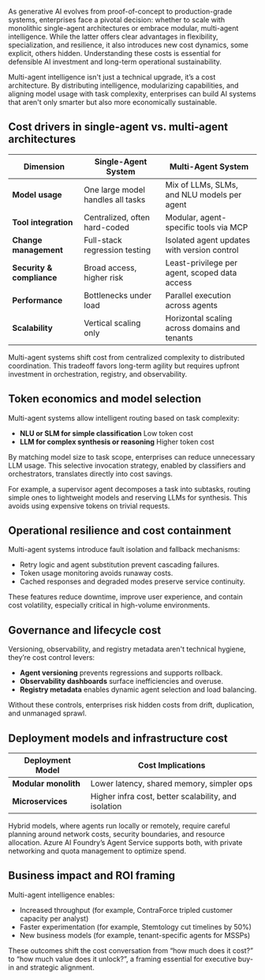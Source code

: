 As generative AI evolves from proof-of-concept to production-grade systems, enterprises face a pivotal decision: whether to scale with monolithic single-agent architectures or embrace modular, multi-agent intelligence. While the latter offers clear advantages in flexibility, specialization, and resilience, it also introduces new cost dynamics, some explicit, others hidden. Understanding these costs is essential for defensible AI investment and long-term operational sustainability.

Multi-agent intelligence isn't just a technical upgrade, it’s a cost architecture. By distributing intelligence, modularizing capabilities, and aligning model usage with task complexity, enterprises can build AI systems that aren't only smarter but also more economically sustainable.

## Cost drivers in single-agent vs. multi-agent architectures

| Dimension                  | Single-Agent System                          | Multi-Agent System                                 |
|---------------------------|----------------------------------------------|----------------------------------------------------|
| **Model usage**           | One large model handles all tasks            | Mix of LLMs, SLMs, and NLU models per agent        |
| **Tool integration**      | Centralized, often hard-coded                | Modular, agent-specific tools via MCP              |
| **Change management**     | Full-stack regression testing                | Isolated agent updates with version control        |
| **Security & compliance** | Broad access, higher risk                    | Least-privilege per agent, scoped data access      |
| **Performance**           | Bottlenecks under load                       | Parallel execution across agents                   |
| **Scalability**           | Vertical scaling only                        | Horizontal scaling across domains and tenants      |

Multi-agent systems shift cost from centralized complexity to distributed coordination. This tradeoff favors long-term agility but requires upfront investment in orchestration, registry, and observability.

## Token economics and model selection

Multi-agent systems allow intelligent routing based on task complexity:

- **NLU or SLM for simple classification** Low token cost  
- **LLM for complex synthesis or reasoning** Higher token cost

By matching model size to task scope, enterprises can reduce unnecessary LLM usage. This selective invocation strategy, enabled by classifiers and orchestrators, translates directly into cost savings.

For example, a supervisor agent decomposes a task into subtasks, routing simple ones to lightweight models and reserving LLMs for synthesis. This avoids using expensive tokens on trivial requests.

## Operational resilience and cost containment

Multi-agent systems introduce fault isolation and fallback mechanisms:

- Retry logic and agent substitution prevent cascading failures.
- Token usage monitoring avoids runaway costs.
- Cached responses and degraded modes preserve service continuity.

These features reduce downtime, improve user experience, and contain cost volatility, especially critical in high-volume environments.

## Governance and lifecycle cost

Versioning, observability, and registry metadata aren't technical hygiene, they’re cost control levers:

- **Agent versioning** prevents regressions and supports rollback.
- **Observability dashboards** surface inefficiencies and overuse.
- **Registry metadata** enables dynamic agent selection and load balancing.

Without these controls, enterprises risk hidden costs from drift, duplication, and unmanaged sprawl.

## Deployment models and infrastructure cost

| Deployment Model     | Cost Implications                                |
|----------------------|--------------------------------------------------|
| **Modular monolith** | Lower latency, shared memory, simpler ops        |
| **Microservices**    | Higher infra cost, better scalability, and isolation |

Hybrid models, where agents run locally or remotely, require careful planning around network costs, security boundaries, and resource allocation. Azure AI Foundry’s Agent Service supports both, with private networking and quota management to optimize spend.

## Business impact and ROI framing

Multi-agent intelligence enables:

- Increased throughput (for example, ContraForce tripled customer capacity per analyst)  
- Faster experimentation (for example, Stemtology cut timelines by 50%)  
- New business models (for example, tenant-specific agents for MSSPs)  

These outcomes shift the cost conversation from “how much does it cost?” to “how much value does it unlock?”, a framing essential for executive buy-in and strategic alignment.
